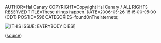 AUTHOR=Hal Canary
COPYRIGHT=Copyright Hal Canary / ALL RIGHTS RESERVED
TITLE=These things happen.
DATE=2006-05-26 15:15:00-05:00 (CDT)
POSTID=596
CATEGORIES=foundOnTheInternets;

![[THIS ISSUE: EVERYBODY DIES!]](https://halcanary.org/images/u142.png)

([source](http://en.wikipedia.org/wiki/Image:Uncanny142.png))
